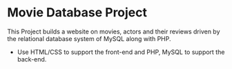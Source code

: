 # Movie Database Project

This Project builds a website on movies, actors and their reviews driven by the relational database system of MySQL along with PHP.

- Use HTML/CSS to support the front-end and PHP, MySQL to support the back-end.
